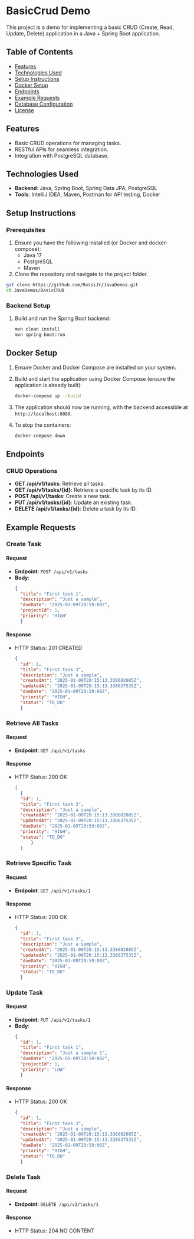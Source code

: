 # BasicCrud Demo

This project is a demo for implementing a basic CRUD (Create, Read, Update, Delete) application in a Java + Spring Boot
application.

## Table of Contents

- [Features](#features)
- [Technologies Used](#technologies-used)
- [Setup Instructions](#setup-instructions)
- [Docker Setup](#docker-setup)
- [Endpoints](#endpoints)
- [Example Requests](#example-requests)
- [Database Configuration](#database-configuration)
- [License](#license)

## Features

- Basic CRUD operations for managing tasks.
- RESTful APIs for seamless integration.
- Integration with PostgreSQL database.

## Technologies Used

- **Backend**: Java, Spring Boot, Spring Data JPA, PostgreSQL
- **Tools**: IntelliJ IDEA, Maven, Postman for API testing, Docker

## Setup Instructions

### Prerequisites

1. Ensure you have the following installed (or Docker and docker-compose):
    - Java 17
    - PostgreSQL
    - Maven
2. Clone the repository and navigate to the project folder.

```bash
git clone https://github.com/RossiJr/JavaDemos.git
cd JavaDemos/BasicCRUD
```

### Backend Setup

1. Build and run the Spring Boot backend:

   ```bash
   mvn clean install
   mvn spring-boot:run
   ```

## Docker Setup

1. Ensure Docker and Docker Compose are installed on your system.

2. Build and start the application using Docker Compose (ensure the application is already built):

   ```bash
   docker-compose up --build
   ```

3. The application should now be running, with the backend accessible at `http://localhost:8080`.

4. To stop the containers:

   ```bash
   docker-compose down
   ```

## Endpoints

### CRUD Operations

- **GET /api/v1/tasks**: Retrieve all tasks.
- **GET /api/v1/tasks/{id}**: Retrieve a specific task by its ID.
- **POST /api/v1/tasks**: Create a new task.
- **PUT /api/v1/tasks/{id}**: Update an existing task.
- **DELETE /api/v1/tasks/{id}**: Delete a task by its ID.

## Example Requests

### Create Task

#### Request

- **Endpoint**: `POST /api/v1/tasks`
- **Body**:
  ```json
  {
    "title": "First task 1",
    "description": "Just a sample",
    "dueDate": "2025-01-09T20:59:00Z",
    "projectId": 1,
    "priority": "HIGH"
    }
  ```

#### Response

- HTTP Status: 201 CREATED
  ```json
  {
    "id": 1,
    "title": "First task 3",
    "description": "Just a sample",
    "createdAt": "2025-01-09T20:15:13.338602085Z",
    "updatedAt": "2025-01-09T20:15:13.338637535Z",
    "dueDate": "2025-01-09T20:59:00Z",
    "priority": "HIGH",
    "status": "TO_DO"
    }
  ```

### Retrieve All Tasks

#### Request

- **Endpoint**: `GET /api/v1/tasks`

#### Response

- HTTP Status: 200 OK
  ```json
  [
    {
    "id": 1,
    "title": "First task 3",
    "description": "Just a sample",
    "createdAt": "2025-01-09T20:15:13.338602085Z",
    "updatedAt": "2025-01-09T20:15:13.338637535Z",
    "dueDate": "2025-01-09T20:59:00Z",
    "priority": "HIGH",
    "status": "TO_DO"
        }
    ]
  ```

### Retrieve Specific Task

#### Request

- **Endpoint**: `GET /api/v1/tasks/1`

#### Response

- HTTP Status: 200 OK
  ```json
  {
    "id": 1,
    "title": "First task 3",
    "description": "Just a sample",
    "createdAt": "2025-01-09T20:15:13.338602085Z",
    "updatedAt": "2025-01-09T20:15:13.338637535Z",
    "dueDate": "2025-01-09T20:59:00Z",
    "priority": "HIGH",
    "status": "TO_DO"
    }
  ```

### Update Task

#### Request

- **Endpoint**: `PUT /api/v1/tasks/1`
- **Body**:
  ```json
  {
    "id": 1,
    "title": "First task 1",
    "description": "Just a sample 1",
    "dueDate": "2025-01-09T20:59:00Z",
    "projectId": 1,
    "priority": "LOW"
    }
  ```

#### Response

- HTTP Status: 200 OK
  ```json
  {
    "id": 1,
    "title": "First task 3",
    "description": "Just a sample",
    "createdAt": "2025-01-09T20:15:13.338602085Z",
    "updatedAt": "2025-01-09T20:15:13.338637535Z",
    "dueDate": "2025-01-09T20:59:00Z",
    "priority": "HIGH",
    "status": "TO_DO"
    }
  ```

### Delete Task

#### Request

- **Endpoint**: `DELETE /api/v1/tasks/1`

#### Response

- HTTP Status: 204 NO CONTENT
